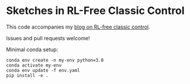 # Sketches in RL-Free Classic Control

This code accompanies my [blog on RL-free classic control](https://davebiagioni.github.io/sketches-in-rl-free-classic-control/). 

Issues and pull requests welcome!

Minimal conda setup:

```
conda env create -n my-env python=3.8
conda activate my-env
conda env update -f env.yaml
pip install -e .
```
